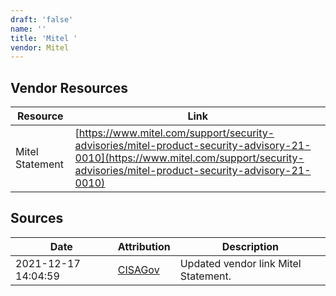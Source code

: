 ```yaml
---
draft: 'false'
name: ''
title: 'Mitel '
vendor: Mitel
---
```


## Vendor Resources
| Resource | Link |
| --- | --- |
| Mitel Statement | [https://www.mitel.com/support/security-advisories/mitel-product-security-advisory-21-0010](https://www.mitel.com/support/security-advisories/mitel-product-security-advisory-21-0010) |



## Sources
| Date | Attribution | Description |
| --- | --- | --- |
| 2021-12-17 14:04:59 | [CISAGov](https://raw.githubusercontent.com/cisagov/log4j-affected-db/develop/README.md) | Updated vendor link Mitel Statement.  |
